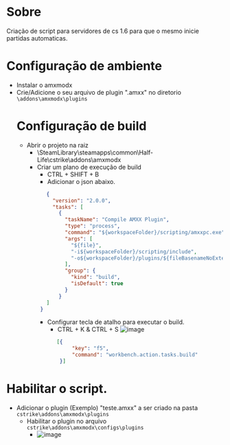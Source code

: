 # Sobre
  Criação de script para servidores de cs 1.6 para que o mesmo inicie partidas automaticas.
# Configuração de ambiente
  - Instalar o amxmodx
  - Crie/Adicione o seu arquivo de plugin ".amxx" no diretorio ``\addons\amxmodx\plugins``
      # Configuração de build
      - Abrir o projeto na raiz
        - \SteamLibrary\steamapps\common\Half-Life\cstrike\addons\amxmodx
        - Criar um plano de execução de build
          - CTRL + SHIFT + B
          - Adicionar o json abaixo.    
           ```json
              {
                "version": "2.0.0",
                "tasks": [
                  {
                    "taskName": "Compile AMXX Plugin",
                    "type": "process",
                    "command": "${workspaceFolder}/scripting/amxxpc.exe",
                    "args": [
                      "${file}",
                      "-i${workspaceFolder}/scripting/include",
                      "-o${workspaceFolder}/plugins/${fileBasenameNoExtension}.amxx"
                    ],
                    "group": {
                      "kind": "build",
                      "isDefault": true
                    }
                  }
              ]
            }
            ```
           - Configurar tecla de atalho para executar o build.
             - CTRL + K & CTRL + S
               ![image](https://github.com/lulumeisterr/pawn-script-automix-cs16/assets/25963928/efea407d-3dc7-4488-b7c7-4c7503287b43)
              ```json
                 [{
                      "key": "f5",
                      "command": "workbench.action.tasks.build"
                  }]
              ```
# Habilitar o script.
  - Adicionar o plugin (Exemplo) "teste.amxx" a ser criado na pasta ``cstrike\addons\amxmodx\plugins``    
    - Habilitar o plugin no arquivo  ``cstrike\addons\amxmodx\configs\plugins`` 
      - ![image](https://github.com/lulumeisterr/pawn-script-automix-cs16/assets/25963928/95f46a01-051b-4130-8924-288fa02ef479)
   
